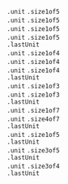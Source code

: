 
<div class="line">
	<div class="guide-shade unit size1of5"><code>.unit</code> <code>.size1of5</code></div>
	<div class="guide-shade unit size1of5"><code>.unit</code> <code>.size1of5</code></div>
	<div class="guide-shade unit size1of5"><code>.unit</code> <code>.size1of5</code></div>
	<div class="guide-shade unit size1of5"><code>.unit</code> <code>.size1of5</code></div>
	<div class="guide-shade lastUnit"><code>.lastUnit</code></div>
</div>

<div class="line">
	<div class="guide-shade unit size1of4"><code>.unit</code> <code>.size1of4</code></div>
	<div class="guide-shade unit size1of4"><code>.unit</code> <code>.size1of4</code></div>
	<div class="guide-shade unit size1of4"><code>.unit</code> <code>.size1of4</code></div>
	<div class="guide-shade lastUnit"><code>.lastUnit</code></div>
</div>

<div class="line">
	<div class="guide-shade unit size1of3"><code>.unit</code> <code>.size1of3</code></div>
	<div class="guide-shade unit size1of3"><code>.unit</code> <code>.size1of3</code></div>
	<div class="guide-shade lastUnit"><code>.lastUnit</code></div>
</div>

<div class="line">
	<div class="guide-shade unit size1of7"><code>.unit</code> <code>.size1of7</code></div>
	<div class="guide-shade unit size4of7"><code>.unit</code> <code>.size4of7</code></div>
	<div class="guide-shade lastUnit"><code>.lastUnit</code></div>
</div>

<div class="line">
	<div class="guide-shade unit size1of5"><code>.unit</code> <code>.size1of5</code></div>
	<div class="guide-shade lastUnit"><code>.lastUnit</code></div>
</div>

<div class="line">
	<div class="guide-shade unit size3of5"><code>.unit</code> <code>.size3of5</code></div>
	<div class="guide-shade lastUnit"><code>.lastUnit</code></div>
</div>

<div class="line">
	<div class="guide-shade unit size3of4"><code>.unit</code> <code>.size3of4</code></div>
	<div class="guide-shade lastUnit"><code>.lastUnit</code></div>
</div>


